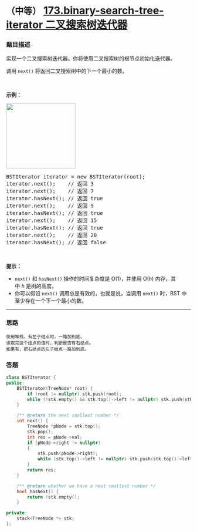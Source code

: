 # `（中等）`  [173.binary-search-tree-iterator 二叉搜索树迭代器](https://leetcode-cn.com/problems/binary-search-tree-iterator/)

### 题目描述
<p>实现一个二叉搜索树迭代器。你将使用二叉搜索树的根节点初始化迭代器。</p>

<p>调用 <code>next()</code> 将返回二叉搜索树中的下一个最小的数。</p>

<p>&nbsp;</p>

<p><strong>示例：</strong></p>

<p><strong><img style="height: 178px; width: 189px;" src="https://assets.leetcode-cn.com/aliyun-lc-upload/uploads/2018/12/25/bst-tree.png" alt=""></strong></p>

<pre>BSTIterator iterator = new BSTIterator(root);
iterator.next();    // 返回 3
iterator.next();    // 返回 7
iterator.hasNext(); // 返回 true
iterator.next();    // 返回 9
iterator.hasNext(); // 返回 true
iterator.next();    // 返回 15
iterator.hasNext(); // 返回 true
iterator.next();    // 返回 20
iterator.hasNext(); // 返回 false</pre>

<p>&nbsp;</p>

<p><strong>提示：</strong></p>

<ul>
	<li><code>next()</code>&nbsp;和&nbsp;<code>hasNext()</code>&nbsp;操作的时间复杂度是&nbsp;O(1)，并使用&nbsp;O(<em>h</em>) 内存，其中&nbsp;<em>h&nbsp;</em>是树的高度。</li>
	<li>你可以假设&nbsp;<code>next()</code>&nbsp;调用总是有效的，也就是说，当调用 <code>next()</code>&nbsp;时，BST 中至少存在一个下一个最小的数。</li>
</ul>


---
### 思路
```
使用堆栈，有左子结点时，一路加到底。  
读取完这个结点的值时，判断是否有右结点。  
如果有，把右结点的左子结点一路加到底。
```

### 答题
``` C++
class BSTIterator {
public:
	BSTIterator(TreeNode* root) {
		if (root != nullptr) stk.push(root);
		while (!stk.empty() && stk.top()->left != nullptr) stk.push(stk.top()->left);
	}

	/** @return the next smallest number */
	int next() {
		TreeNode *pNode = stk.top();
		stk.pop();
		int res = pNode->val;
		if (pNode->right != nullptr)
		{
			stk.push(pNode->right);
			while (stk.top()->left != nullptr) stk.push(stk.top()->left);
		}
		return res;
	}

	/** @return whether we have a next smallest number */
	bool hasNext() {
		return !stk.empty();
	}

private:
	stack<TreeNode *> stk;
};
```

